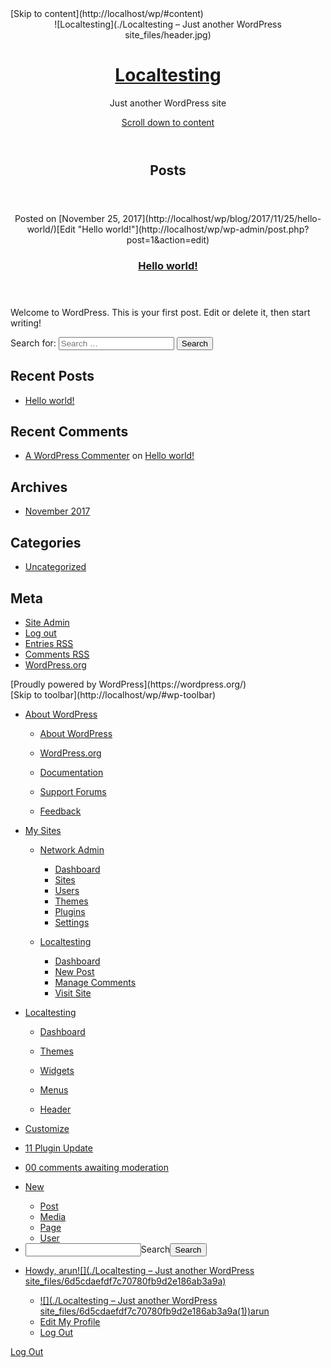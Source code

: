 <div id="page" class="site">[Skip to content](http://localhost/wp/#content)

<header id="masthead" class="site-header" role="banner">

<div class="custom-header" style="margin-bottom: 0px;">

<div class="custom-header-media">

<div id="wp-custom-header" class="wp-custom-header">![Localtesting](./Localtesting – Just another WordPress site_files/header.jpg)</div>

</div>

<div class="site-branding" style="margin-bottom: 0px;">

<div class="wrap">

<div class="site-branding-text">

# [Localtesting](http://localhost/wp/)

Just another WordPress site

</div>

[<span class="screen-reader-text">Scroll down to content</span>](http://localhost/wp/#content)</div>

</div>

</div>

</header>

<div class="site-content-contain">

<div id="content" class="site-content">

<div class="wrap">

<header class="page-header">

## Posts

</header>

<div id="primary" class="content-area">

<main id="main" class="site-main" role="main">

<article id="post-1" class="post-1 post type-post status-publish format-standard hentry category-uncategorized">

<header class="entry-header">

<div class="entry-meta"><span class="screen-reader-text">Posted on</span> [<time class="entry-date published updated" datetime="2017-11-25T15:08:45+00:00">November 25, 2017</time>](http://localhost/wp/blog/2017/11/25/hello-world/)<span class="edit-link">[Edit <span class="screen-reader-text">"Hello world!"</span>](http://localhost/wp/wp-admin/post.php?post=1&action=edit)</span></div>

### [Hello world!](http://localhost/wp/blog/2017/11/25/hello-world/)

</header>

<div class="entry-content">

Welcome to WordPress. This is your first post. Edit or delete it, then start writing!

</div>

</article>

</main>

</div>

<aside id="secondary" class="widget-area" role="complementary" aria-label="Blog Sidebar">

<section id="search-2" class="widget widget_search">

<form role="search" method="get" class="search-form" action="http://localhost/wp/"><label for="search-form-5a3fcd7c5810e"><span class="screen-reader-text">Search for:</span></label> <input type="search" id="search-form-5a3fcd7c5810e" class="search-field" placeholder="Search …" value="" name="s"> <button type="submit" class="search-submit"><span class="screen-reader-text">Search</span></button></form>

</section>

<section id="recent-posts-2" class="widget widget_recent_entries">

## Recent Posts

*   [Hello world!](http://localhost/wp/blog/2017/11/25/hello-world/)

</section>

<section id="recent-comments-2" class="widget widget_recent_comments">

## Recent Comments

*   <span class="comment-author-link">[A WordPress Commenter](https://wordpress.org/)</span> on [Hello world!](http://localhost/wp/blog/2017/11/25/hello-world/#comment-1)

</section>

<section id="archives-2" class="widget widget_archive">

## Archives

*   [November 2017](http://localhost/wp/blog/2017/11/)

</section>

<section id="categories-2" class="widget widget_categories">

## Categories

*   [Uncategorized](http://localhost/wp/blog/category/uncategorized/)

</section>

<section id="meta-2" class="widget widget_meta">

## Meta

*   [Site Admin](http://localhost/wp/wp-admin/)
*   [Log out](http://localhost/wp/wp-login.php?action=logout&_wpnonce=e430ef2239)
*   [Entries <abbr title="Really Simple Syndication">RSS</abbr>](http://localhost/wp/feed/)
*   [Comments <abbr title="Really Simple Syndication">RSS</abbr>](http://localhost/wp/comments/feed/)
*   [WordPress.org](https://wordpress.org/ "Powered by WordPress, state-of-the-art semantic personal publishing platform.")

</section>

</aside>

</div>

</div>

<footer id="colophon" class="site-footer" role="contentinfo">

<div class="wrap">

<div class="site-info">[Proudly powered by WordPress](https://wordpress.org/)</div>

</div>

</footer>

</div>

</div>

<script type="text/javascript">/* <![CDATA[ */ var twentyseventeenScreenReaderText = {"quote":"<svg class=\"icon icon-quote-right\" aria-hidden=\"true\" role=\"img\"> <use href=\"#icon-quote-right\" xlink:href=\"#icon-quote-right\"><\/use> <\/svg>"}; /* ]]> */</script> <script type="text/javascript">(function() { var request, b = document.body, c = 'className', cs = 'customize-support', rcs = new RegExp('(^|\\s+)(no-)?'+cs+'(\\s+|$)'); request = true; b[c] = b[c].replace( rcs, ' ' ); // The customizer requires postMessage and CORS (if the site is cross domain) b[c] += ( window.postMessage && request ? ' ' : ' no-' ) + cs; }());</script>

<div id="wpadminbar" class="">[Skip to toolbar](http://localhost/wp/#wp-toolbar)

<div class="quicklinks" id="wp-toolbar" role="navigation" aria-label="Toolbar" tabindex="0">

*   [<span class="ab-icon"></span><span class="screen-reader-text">About WordPress</span>](http://localhost/wp/wp-admin/about.php)

    <div class="ab-sub-wrapper">

    *   [About WordPress](http://localhost/wp/wp-admin/about.php)

    *   [WordPress.org](https://wordpress.org/)
    *   [Documentation](https://codex.wordpress.org/)
    *   [Support Forums](https://wordpress.org/support/)
    *   [Feedback](https://wordpress.org/support/forum/requests-and-feedback)

    </div>

*   [My Sites](http://localhost/wp/wp-admin/my-sites.php)

    <div class="ab-sub-wrapper">

    *   [Network Admin](http://localhost/wp/wp-admin/network/)

        <div class="ab-sub-wrapper">

        *   [Dashboard](http://localhost/wp/wp-admin/network/)
        *   [Sites](http://localhost/wp/wp-admin/network/sites.php)
        *   [Users](http://localhost/wp/wp-admin/network/users.php)
        *   [Themes](http://localhost/wp/wp-admin/network/themes.php)
        *   [Plugins](http://localhost/wp/wp-admin/network/plugins.php)
        *   [Settings](http://localhost/wp/wp-admin/network/settings.php)

        </div>

    *   [Localtesting](http://localhost/wp/wp-admin/)

        <div class="ab-sub-wrapper">

        *   [Dashboard](http://localhost/wp/wp-admin/)
        *   [New Post](http://localhost/wp/wp-admin/post-new.php)
        *   [Manage Comments](http://localhost/wp/wp-admin/edit-comments.php)
        *   [Visit Site](http://localhost/wp/)

        </div>

    </div>

*   [Localtesting](http://localhost/wp/wp-admin/)

    <div class="ab-sub-wrapper">

    *   [Dashboard](http://localhost/wp/wp-admin/)

    *   [Themes](http://localhost/wp/wp-admin/themes.php)
    *   [Widgets](http://localhost/wp/wp-admin/widgets.php)
    *   [Menus](http://localhost/wp/wp-admin/nav-menus.php)
    *   [Header](http://localhost/wp/wp-admin/themes.php?page=custom-header)

    </div>

*   [Customize](http://localhost/wp/wp-admin/customize.php?url=http%3A%2F%2Flocalhost%2Fwp%2F)
*   [<span class="ab-icon"></span><span class="ab-label">1</span><span class="screen-reader-text">1 Plugin Update</span>](http://localhost/wp/wp-admin/network/update-core.php "1 Plugin Update")
*   [<span class="ab-icon"></span><span class="ab-label awaiting-mod pending-count count-0" aria-hidden="true">0</span><span class="screen-reader-text">0 comments awaiting moderation</span>](http://localhost/wp/wp-admin/edit-comments.php)
*   [<span class="ab-icon"></span><span class="ab-label">New</span>](http://localhost/wp/wp-admin/post-new.php)

    <div class="ab-sub-wrapper">

    *   [Post](http://localhost/wp/wp-admin/post-new.php)
    *   [Media](http://localhost/wp/wp-admin/media-new.php)
    *   [Page](http://localhost/wp/wp-admin/post-new.php?post_type=page)
    *   [User](http://localhost/wp/wp-admin/user-new.php)

    </div>

*   <div class="ab-item ab-empty-item" tabindex="-1">

    <form action="http://localhost/wp/" method="get" id="adminbarsearch"><input class="adminbar-input" name="s" id="adminbar-search" type="text" value="" maxlength="150"><label for="adminbar-search" class="screen-reader-text">Search</label><input type="submit" class="adminbar-button" value="Search"></form>

    </div>

*   [Howdy, <span class="display-name">arun</span>![](./Localtesting – Just another WordPress site_files/6d5cdaefdf7c70780fb9d2e186ab3a9a)](http://localhost/wp/wp-admin/profile.php)

    <div class="ab-sub-wrapper">

    *   [![](./Localtesting – Just another WordPress site_files/6d5cdaefdf7c70780fb9d2e186ab3a9a(1))<span class="display-name">arun</span>](http://localhost/wp/wp-admin/profile.php)
    *   [Edit My Profile](http://localhost/wp/wp-admin/profile.php)
    *   [Log Out](http://localhost/wp/wp-login.php?action=logout&_wpnonce=e430ef2239)

    </div>

</div>

[Log Out](http://localhost/wp/wp-login.php?action=logout&_wpnonce=e430ef2239)</div>

